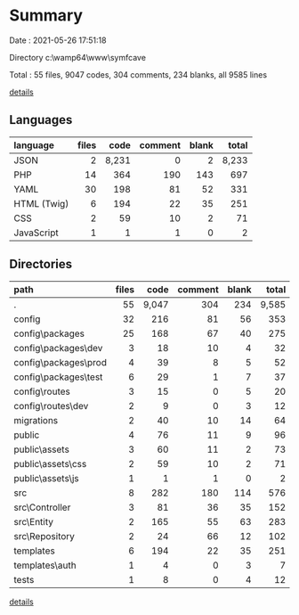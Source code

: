 # Summary

Date : 2021-05-26 17:51:18

Directory c:\wamp64\www\symfcave

Total : 55 files,  9047 codes, 304 comments, 234 blanks, all 9585 lines

[details](details.md)

## Languages
| language | files | code | comment | blank | total |
| :--- | ---: | ---: | ---: | ---: | ---: |
| JSON | 2 | 8,231 | 0 | 2 | 8,233 |
| PHP | 14 | 364 | 190 | 143 | 697 |
| YAML | 30 | 198 | 81 | 52 | 331 |
| HTML (Twig) | 6 | 194 | 22 | 35 | 251 |
| CSS | 2 | 59 | 10 | 2 | 71 |
| JavaScript | 1 | 1 | 1 | 0 | 2 |

## Directories
| path | files | code | comment | blank | total |
| :--- | ---: | ---: | ---: | ---: | ---: |
| . | 55 | 9,047 | 304 | 234 | 9,585 |
| config | 32 | 216 | 81 | 56 | 353 |
| config\packages | 25 | 168 | 67 | 40 | 275 |
| config\packages\dev | 3 | 18 | 10 | 4 | 32 |
| config\packages\prod | 4 | 39 | 8 | 5 | 52 |
| config\packages\test | 6 | 29 | 1 | 7 | 37 |
| config\routes | 3 | 15 | 0 | 5 | 20 |
| config\routes\dev | 2 | 9 | 0 | 3 | 12 |
| migrations | 2 | 40 | 10 | 14 | 64 |
| public | 4 | 76 | 11 | 9 | 96 |
| public\assets | 3 | 60 | 11 | 2 | 73 |
| public\assets\css | 2 | 59 | 10 | 2 | 71 |
| public\assets\js | 1 | 1 | 1 | 0 | 2 |
| src | 8 | 282 | 180 | 114 | 576 |
| src\Controller | 3 | 81 | 36 | 35 | 152 |
| src\Entity | 2 | 165 | 55 | 63 | 283 |
| src\Repository | 2 | 24 | 66 | 12 | 102 |
| templates | 6 | 194 | 22 | 35 | 251 |
| templates\auth | 1 | 4 | 0 | 3 | 7 |
| tests | 1 | 8 | 0 | 4 | 12 |

[details](details.md)
